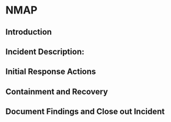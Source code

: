 # NMAP




## Introduction


## Incident Description:


## Initial Response Actions


## Containment and Recovery

 ## Document Findings and Close out Incident








